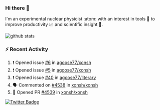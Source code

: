 ### Hi there 👋 

I'm an experimental nuclear physicist :atom: with an interest in tools :wrench: to improve productivity :chart_with_upwards_trend: and scientific insight :telescope:.

![github stats](https://github-readme-stats.vercel.app/api?username=agoose77&show_icons=true&hide_rank=true&hide_title=true&bg_color=30,e76445,904e95&text_color=efe3ec&icon_color=efe3ec)
<!--
**agoose77/agoose77** is a ✨ _special_ ✨ repository because its `README.md` (this file) appears on your GitHub profile.

Here are some ideas to get you started:

- 🔭 I’m currently working on ...
- 🌱 I’m currently learning ...
- 👯 I’m looking to collaborate on ...
- 🤔 I’m looking for help with ...
- 💬 Ask me about ...
- 📫 How to reach me: ...
- 😄 Pronouns: ...
- ⚡ Fun fact: ...
-->

### :zap: Recent Activity
<!--START_SECTION:activity-->
1. ❗️ Opened issue [#6](https://github.com/agoose77/xonsh/issues/6) in [agoose77/xonsh](https://github.com/agoose77/xonsh)
2. ❗️ Opened issue [#5](https://github.com/agoose77/xonsh/issues/5) in [agoose77/xonsh](https://github.com/agoose77/xonsh)
3. ❗️ Opened issue [#40](https://github.com/agoose77/literary/issues/40) in [agoose77/literary](https://github.com/agoose77/literary)
4. 🗣 Commented on [#4538](https://github.com/xonsh/xonsh/issues/4538) in [xonsh/xonsh](https://github.com/xonsh/xonsh)
5. 💪 Opened PR [#4539](https://github.com/xonsh/xonsh/pull/4539) in [xonsh/xonsh](https://github.com/xonsh/xonsh)
<!--END_SECTION:activity-->


[![Twitter Badge](https://img.shields.io/twitter/follow/agoose77?style=flat-square&logo=Twitter&logoColor=white&color=cornflowerblue)](https://twitter.com/agoose77)
